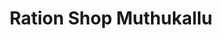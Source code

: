 ---
title: "Ration Shop Muthukallu"
url: /perumballur/ration-shop-muthukallu/
shop: Lebensmittel
---